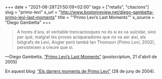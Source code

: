 +++
date = "2021-06-28T21:50:09+02:00"
tags = ["retalls", "citacions"]
slug = "primo-levi"
x_url = "http://www.bostonreview.net/diego-gambetta-primo-levi-last-moments"
title = "“Primo Levi’s Last Moments”"
x_source = "Diego Gambetta"
+++

> A hores d'ara, el veritable trencaclosques no és si es va suïcidar, sinó per què, malgrat les proves aclaparadores que no va ser així, els biògrafs de Levi, Angier però també Ian Thomson (*Primo Levi*, 2002), persisteixen a creure que sí.

—Diego Gambetta, [“Primo Levi’s Last Moments”](http://www.bostonreview.net/diego-gambetta-primo-levi-last-moments) (*postscriptum*, 21 d'abril de 2005)

En aquest blog: [“Els darrers moments de Primo Levi”](/2004/06/28/els-darrers-moments.html) (28 de juny de 2004).
